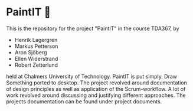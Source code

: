 # PaintIT :art:
This is the repository for the project "PaintIT" in the course TDA367, by
* Henrik Lagergren
* Markus Petterson
* Aron Sjöberg
* Ellen Widerstrand
* Robert Zetterlund

held at Chalmers University of Technology. PaintIT is put simply, Draw Something ported to desktop. The project revolved around documentation of design principles as well as application of the Scrum-workflow. A lot of work revolved around discussing and justifying different approaches. The projects documentation can be found under project documents.


